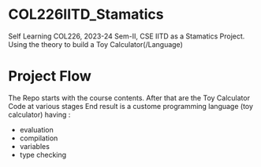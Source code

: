# COL226IITD_Stamatics
Self Learning COL226, 2023-24 Sem-II, CSE IITD as a Stamatics Project. Using the theory to build a Toy Calculator(/Language)

# Project Flow
The Repo starts with the course contents.
After that are the Toy Calculator Code at various stages 
End result is a custome programming language (toy calculator) having :
- evaluation
- compilation
- variables
- type checking
